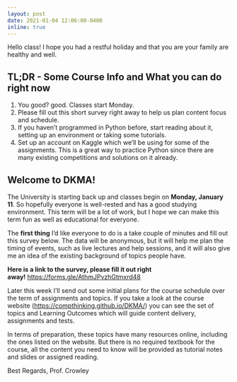 ```yaml
---
layout: post
date: 2021-01-04 12:06:00-0400
inline: true
---
```


Hello class!
I hope you had a restful holiday and that you are your family are healthy and well.

## TL;DR - Some Course Info and What you can do right now
1. You good? good. Classes start Monday.
1. Please fill out this short survey right away to help us plan content focus and schedule.
1. If you haven’t programmed in Python before, start reading about it, setting up an environment or taking some tutorials.
1. Set up an account on Kaggle which we’ll be using for some of the assignments. This is a great way to practice Python since there are many existing competitions and solutions on it already.

## Welcome to DKMA!
The University is starting back up and classes begin on **Monday, January 11**. 
So hopefully everyone is well-rested and has a good studying environment. This term will be a lot of work, but I hope we can make this term fun as well as educational for everyone.

The **first thing** I’d like everyone to do is a take couple of minutes and fill out this survey below. The data will be anonymous, but it will help me plan the timing of events, such as live lectures and help sessions, and it will also give me an idea of the existing background of topics people have.

**Here is a link to the survey, please fill it out right away!** https://forms.gle/AthmJPvzhGtmxrd48

Later this week I’ll send out some initial plans for the course schedule over the term of assignments and topics. If you take a look at the course website (https://compthinking.github.io/DKMA/) you can see the set of topics and Learning Outcomes which will guide content delivery, assignments and tests.

In terms of preparation, these topics have many resources online, including the ones listed on the website. But there is no required textbook for the course, all the content you need to know will be provided as tutorial notes and slides or assigned reading.

Best Regards,
Prof. Crowley
